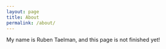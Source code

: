 ```yaml
---
layout: page
title: About
permalink: /about/
---
```


My name is Ruben Taelman, and this page is not finished yet!
